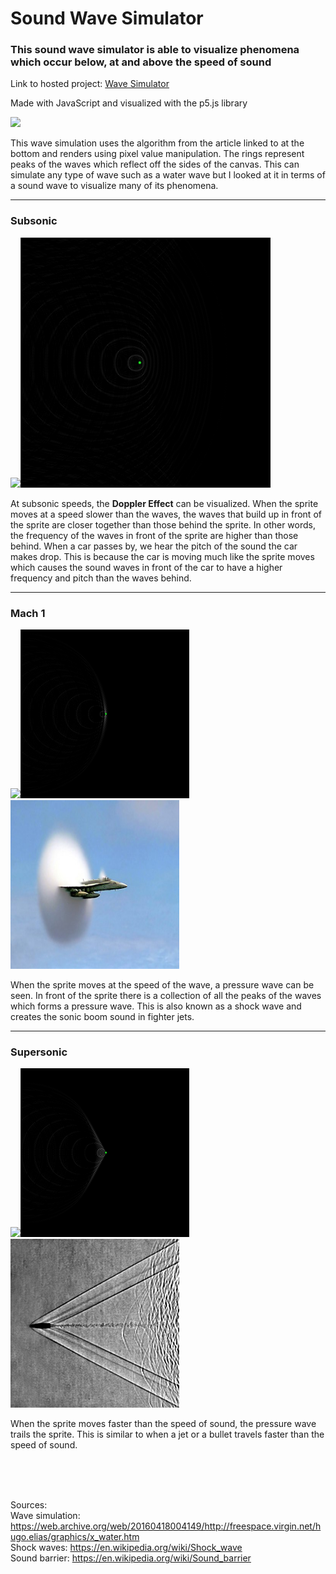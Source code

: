 # Sound Wave Simulator

### This sound wave simulator is able to visualize phenomena which occur below, at and above the speed of sound

Link to hosted project: [Wave Simulator](https://tansonlee.github.io/sound-wave-simulator/)

Made with JavaScript and visualized with the p5.js library

<img src="assets/ripples.gif" width="400px">

This wave simulation uses the algorithm from the article linked to at the bottom and renders using pixel value manipulation. The rings represent peaks of the waves which reflect off the sides of the canvas. This can simulate any type of wave such as a water wave but I looked at it in terms of a sound wave to visualize many of its phenomena.

---

### Subsonic

<img src="assets/subsonic.gif" width="400px"><img src="assets/subsonic.png" width="400px">

At subsonic speeds, the **Doppler Effect** can be visualized. When the sprite moves at a speed slower than the waves, the waves that build up in front of the sprite are closer together than those behind the sprite. In other words, the frequency of the waves in front of the sprite are higher than those behind. When a car passes by, we hear the pitch of the sound the car makes drop. This is because the car is moving much like the sprite moves which causes the sound waves in front of the car to have a higher frequency and pitch than the waves behind.

---

### Mach 1

<img src="assets/sonic.gif" width="270px"><img src="assets/sonic.png" width="270px"><img src="assets/jet.jpg" width="270px" height="270px">

When the sprite moves at the speed of the wave, a pressure wave can be seen. In front of the sprite there is a collection of all the peaks of the waves which forms a pressure wave. This is also known as a shock wave and creates the sonic boom sound in fighter jets.

---

### Supersonic

<img src="assets/supersonic.gif" width="270px"><img src="assets/supersonic.png" width="270px"><img src="assets/bullet.jpg" width="270px" height="270px">

When the sprite moves faster than the speed of sound, the pressure wave trails the sprite. This is similar to when a jet or a bullet travels faster than the speed of sound.

<br>
<br>
<br>

Sources:<br> Wave simulation: https://web.archive.org/web/20160418004149/http://freespace.virgin.net/hugo.elias/graphics/x_water.htm<br> Shock waves: https://en.wikipedia.org/wiki/Shock_wave <br> Sound barrier: https://en.wikipedia.org/wiki/Sound_barrier
